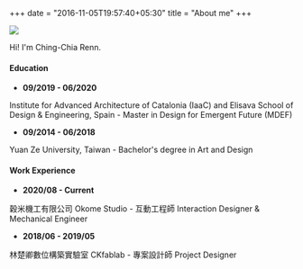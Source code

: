 +++
date = "2016-11-05T19:57:40+05:30"
title = "About me"
+++


![](/img/me/myself.jpg)

Hi! I'm Ching-Chia Renn.

#### Education

* **09/2019 - 06/2020**

Institute for Advanced Architecture of Catalonia (IaaC) and Elisava School of Design & Engineering, Spain - Master in Design for Emergent Future (MDEF)

* **09/2014 - 06/2018**

Yuan Ze University, Taiwan - Bachelor's degree in Art and Design

#### Work Experience

* **2020/08 - Current**

穀米機工有限公司 Okome Studio - 互動工程師 Interaction Designer & Mechanical Engineer

* **2018/06 - 2019/05**

林楚卿數位構築實驗室 CKfablab - 專案設計師 Project Designer
